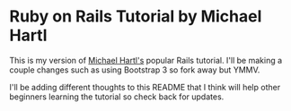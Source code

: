 # Ruby on Rails Tutorial by Michael Hartl

This is my version of [Michael Hartl's](http://michaelhartl.com) popular Rails tutorial. I'll be making a couple changes such as using Bootstrap 3 so fork away but YMMV.

I'll be adding different thoughts to this README that I think will help other beginners learning the tutorial so check back for updates.
